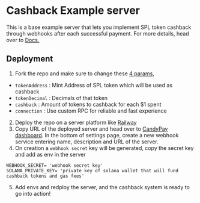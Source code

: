 # Cashback Example server

This is a base example server that lets you implement SPL token cashback through webhooks after each successful payment. For more details, head over to [Docs.](https://docs.candypay.fun/checkout/webhooks.html)

## Deployment
1. Fork the repo and make sure to change these [4 params](https://github.com/candypay-examples/cashback-example/blob/a78c908b109a2c5863bdb311a20bd49192bc553b/src/cashback.ts#L20-L33),
  - `tokenAddress` : Mint Address of SPL token which will be used as cashback
  - `tokenDecimal` : Decimals of that token
  - `cashback` : Amount of tokens to cashback for each $1 spent
  - `connection` : Use custom RPC for reliable and fast experience 
 
2. Deploy the repo on a server platform like [Railway](https://railway.app/dashboard) 
3. Copy URL of the deployed server and head over to [CandyPay dashboard](https://candypay.fun/settings). In the bottom of settings page, create a new webhook service entering name, description and URL of the server.
4. On creation a `webhook secret` key will be generated, copy the secret key and add as env in the server
```
WEBHOOK_SECRET= 'webhook secret key' 
SOLANA_PRIVATE_KEY= 'private key of solana wallet that will fund cashback tokens and gas fees'
```  
5. Add envs and redploy the server, and the cashback system is ready to go into action!

